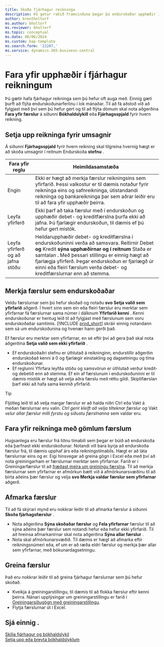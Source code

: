 ```yaml
---
title: Skoða fjárhagur reikninga
description: Þú getur rakið framvinduna þegar þú endurskoðar upphæðir í fjárhagur reikningum.
author: brentholtorf
ms.author: bholtorf
ms.reviewer: bholtorf
ms.topic: conceptual
ms.date: 08/06/2024
ms.custom: bap-template
ms.search.form: '22207,'
ms.service: dynamics-365-business-central
---
```


# <a name="review-amounts-in-general-ledger-accounts"></a>Fara yfir upphæðir í fjárhagur reikningum

Þú gætir hafa fjárhagur reikninga sem þú hefur oft auga með. Einnig gæti þurft að flýta endurskoðunarferlinu í lok mánaðar. Til að fá aðstoð við að fylgjast með því sem þú hefur gert og til að flýta dómum skal nota aðgerðina **Fara yfir færslur** á síðunni **Bókhaldslykill** eða **Fjárhagsspjald** fyrir hvern reikning. 

## <a name="set-up-accounts-for-reviews"></a>Setja upp reikninga fyrir umsagnir

Á síðunni **Fjárhagsspjald** fyrir hvern reikning skal tilgreina hvernig hægt er að skoða umsagnir í reitnum Endurskoða **stefnu** .

|Fara yfir reglu  |Heimildasamstæða  |
|---------|---------|
|Engin     | Ekki er hægt að merkja færslur reikningsins sem yfirfarið. Þessi valkostur er til dæmis notaður fyrir reikninga eins og safnreikninga, útistandandi reikninga og bankareikninga þar sem aðrar leiðir eru til að fara yfir upphæðir þeirra.        |
|Leyfa yfirferð     | Ekki þarf að taka færslur með í endurskoðun og upphæðir debet- og kreditfærslna þurfa ekki að jafna. Þú fjarlægir endurskoðun, til dæmis ef þú hefur gert mistök.        |
|Leyfa yfirferð og að jafna stöðu     | Heildarupphæðir debet- og kreditfærslna í endurskoðuninni verða að samsvara. Reitirnir Debet **og** Kredit **sýna upphæðirnar og í reitnum** Staða er samtalan **.**  Með þessari stillingu er einnig hægt að fjarlægja yfirferð. Þegar endurskoðun er fjarlægð úr einni eða fleiri færslum verða debet- og kreditfærslurnar enn að stemma.        |

## <a name="mark-entries-as-reviewed"></a>Merkja færslur sem endurskoðaðar

Veldu færslurnar sem þú hefur skoðað og notaðu **svo Setja valið sem yfirfarið** aðgerð. Í hvert sinn sem ein eða fleiri færslur eru merktar sem yfirfarnar fá færslurnar sama númer í dálknum **Yfirfarið kenni** . Kenni endurskoðunar er hentug leið til að fylgjast með færslunum sem voru endurskoðaðar samtímis. [!INCLUDE [prod_short](includes/prod_short.md)] skráir einnig notandann sem sá um endurskoðunina og hvenær hann gerði það.

Ef færslur eru merktar sem yfirfarnar, en sé eftir því að gera það skal nota aðgerðina **Setja valið sem ekki yfirfarið** .

* Ef endurskoðaðri stefnu er úthlutað á reikninginn, endurstillir aðgerðin endurskoðað kenni á 0 og fjarlægir einstakling og dagsetningu og tíma endurskoðunar. 
* Ef reglunni Yfirfara leyfða stöðu og samsvörun er úthlutað verður kredit- og debetið enn að stemma. Ef ein af færslunum í endurskoðuninni er til dæmis mistök er hægt að velja aðra færslu með réttu gildi. Skiptifærslan þarf ekki að hafa sama kennið yfirfarið.

> [!TIP]
> Fljótleg leið til að velja margar færslur er að halda niðri Ctrl eða Vakt á meðan færslurnar eru valin. *Ctrl gerir kleift að velja tilteknar færslur og* Vakt *velur allar færslur milli fyrstu og síðustu færslnanna* sem valdar eru.

## <a name="review-accounts-that-have-old-entries"></a>Fara yfir reikninga með gömlum færslum

Hugsanlega eru færslur frá liðnu tímabili sem þegar er búið að endurskoða eða þarfnast ekki endurskoðunar. Notandi vill bara byrja að endurskoða færslur frá, til dæmis upphaf árs eða reikningstímabils. Hægt er að láta færslurnar eins og er. Eigi hinsvegar að greina gögn í Excel eða með því að nota greiningarham er færslurnar merktar sem yfirfarnar. Farið er í Greiningarfærslur til að [fræðast meira um greiningu færslna](#analyze-entries). Til að merkja færslurnar sem yfirfarnar er afmörkun bætt við á afmörkunarsvæðinu til að birta aðeins þær færslur og velja **svo Merkja valdar færslur sem yfirfarnar** aðgerð.

## <a name="filter-entries"></a>Afmarka færslur

Til að fá skýrari mynd eru nokkrar leiðir til að afmarka færslur á síðunni **Skoða fjárhagsfærslur** .

* Nota aðgerðina **Sýna skoðaðar færslur** og **Fela yfirfarnar** færslur til að sýna aðeins þær færslur sem notandi hefur eða hefur ekki yfirfarið. Til að hreinsa afmarkanirnar skal nota aðgerðina **Sýna allar færslur** .
* Nota skal afmörkunarsvæðið. Til dæmis er hægt að afmarka eftir reikningsnúmeri eða, ef um er að ræða eldri færslur og merkja þær allar sem yfirfarnar, með bókunardagsetningu.

## <a name="analyze-entries"></a>Greina færslur

Það eru nokkrar leiðir til að greina fjárhagur færslurnar sem þú hefur skoðað.

* Kveikja á greiningarstillingu, til dæmis til að flokka færslur eftir kenni þeirra. Nánari upplýsingar um greiningarstillingu er farið í [Greiningarsíðugögn með greiningarstillingu](analysis-mode.md).
* Flytja færslurnar út í Excel.

## <a name="see-also"></a>Sjá einnig .

[Skilja fjárhagur og bókhaldslykil](finance-general-ledger.md)    
[Setja upp eða breyta bókhaldslyklum](finance-setup-chart-accounts.md)    
